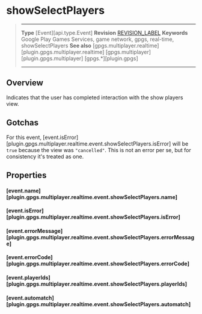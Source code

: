 # showSelectPlayers

> --------------------- ------------------------------------------------------------------------------------------
> __Type__              [Event][api.type.Event]
> __Revision__          [REVISION_LABEL](REVISION_URL)
> __Keywords__          Google Play Games Services, game network, gpgs, real-time, showSelectPlayers
> __See also__          [gpgs.multiplayer.realtime][plugin.gpgs.multiplayer.realtime]
>						[gpgs.multiplayer][plugin.gpgs.multiplayer]
>                       [gpgs.*][plugin.gpgs]
> --------------------- ------------------------------------------------------------------------------------------

## Overview

Indicates that the user has completed interaction with the show players view.

## Gotchas

For this event, [event.isError][plugin.gpgs.multiplayer.realtime.event.showSelectPlayers.isError] will be `true` because the view was `"cancelled"`. This is not an error per se, but for consistency it's treated as one.

## Properties

#### [event.name][plugin.gpgs.multiplayer.realtime.event.showSelectPlayers.name]

#### [event.isError][plugin.gpgs.multiplayer.realtime.event.showSelectPlayers.isError]

#### [event.errorMessage][plugin.gpgs.multiplayer.realtime.event.showSelectPlayers.errorMessage]

#### [event.errorCode][plugin.gpgs.multiplayer.realtime.event.showSelectPlayers.errorCode]

#### [event.playerIds][plugin.gpgs.multiplayer.realtime.event.showSelectPlayers.playerIds]

#### [event.automatch][plugin.gpgs.multiplayer.realtime.event.showSelectPlayers.automatch]